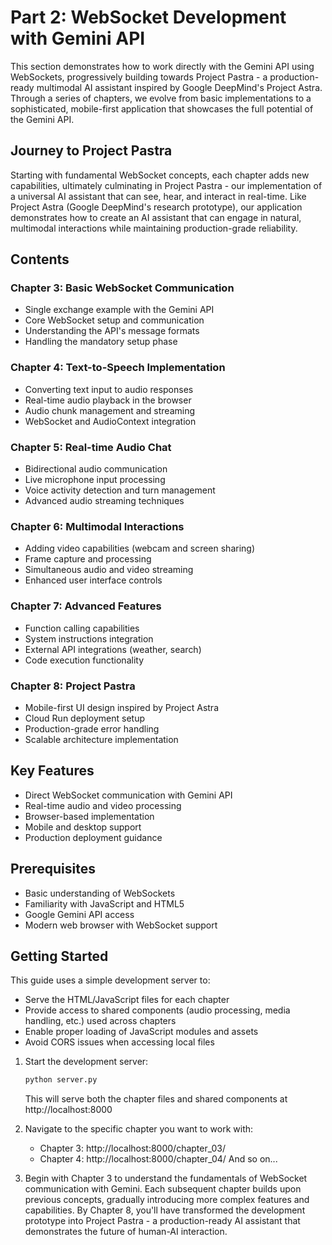 # Part 2: WebSocket Development with Gemini API

This section demonstrates how to work directly with the Gemini API using WebSockets, progressively building towards Project Pastra - a production-ready multimodal AI assistant inspired by Google DeepMind's Project Astra. Through a series of chapters, we evolve from basic implementations to a sophisticated, mobile-first application that showcases the full potential of the Gemini API.

## Journey to Project Pastra

Starting with fundamental WebSocket concepts, each chapter adds new capabilities, ultimately culminating in Project Pastra - our implementation of a universal AI assistant that can see, hear, and interact in real-time. Like Project Astra (Google DeepMind's research prototype), our application demonstrates how to create an AI assistant that can engage in natural, multimodal interactions while maintaining production-grade reliability.

## Contents

### Chapter 3: Basic WebSocket Communication

- Single exchange example with the Gemini API
- Core WebSocket setup and communication
- Understanding the API's message formats
- Handling the mandatory setup phase

### Chapter 4: Text-to-Speech Implementation

- Converting text input to audio responses
- Real-time audio playback in the browser
- Audio chunk management and streaming
- WebSocket and AudioContext integration

### Chapter 5: Real-time Audio Chat

- Bidirectional audio communication
- Live microphone input processing
- Voice activity detection and turn management
- Advanced audio streaming techniques

### Chapter 6: Multimodal Interactions

- Adding video capabilities (webcam and screen sharing)
- Frame capture and processing
- Simultaneous audio and video streaming
- Enhanced user interface controls

### Chapter 7: Advanced Features

- Function calling capabilities
- System instructions integration
- External API integrations (weather, search)
- Code execution functionality

### Chapter 8: Project Pastra

- Mobile-first UI design inspired by Project Astra
- Cloud Run deployment setup
- Production-grade error handling
- Scalable architecture implementation

## Key Features

- Direct WebSocket communication with Gemini API
- Real-time audio and video processing
- Browser-based implementation
- Mobile and desktop support
- Production deployment guidance

## Prerequisites

- Basic understanding of WebSockets
- Familiarity with JavaScript and HTML5
- Google Gemini API access
- Modern web browser with WebSocket support

## Getting Started

This guide uses a simple development server to:

- Serve the HTML/JavaScript files for each chapter
- Provide access to shared components (audio processing, media handling, etc.) used across chapters
- Enable proper loading of JavaScript modules and assets
- Avoid CORS issues when accessing local files

1. Start the development server:

   ```bash
   python server.py
   ```

   This will serve both the chapter files and shared components at http://localhost:8000

2. Navigate to the specific chapter you want to work with:

   - Chapter 3: http://localhost:8000/chapter_03/
   - Chapter 4: http://localhost:8000/chapter_04/
     And so on...

3. Begin with Chapter 3 to understand the fundamentals of WebSocket communication with Gemini. Each subsequent chapter builds upon previous concepts, gradually introducing more complex features and capabilities. By Chapter 8, you'll have transformed the development prototype into Project Pastra - a production-ready AI assistant that demonstrates the future of human-AI interaction.
